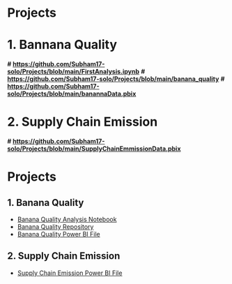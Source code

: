 # Projects
# 1. Bannana Quality
**# https://github.com/Subham17-solo/Projects/blob/main/FirstAnalysis.ipynb**
**# https://github.com/Subham17-solo/Projects/blob/main/banana_quality**
**# https://github.com/Subham17-solo/Projects/blob/main/banannaData.pbix**


# 2. Supply Chain Emission
**# https://github.com/Subham17-solo/Projects/blob/main/SupplyChainEmmissionData.pbix**


# Projects

## 1. Banana Quality
- [Banana Quality Analysis Notebook](https://github.com/Subham17-solo/Projects/blob/main/FirstAnalysis.ipynb)
- [Banana Quality Repository](https://github.com/Subham17-solo/Projects/blob/main/banana_quality)
- [Banana Quality Power BI File](https://github.com/Subham17-solo/Projects/blob/main/banannaData.pbix)

## 2. Supply Chain Emission
- [Supply Chain Emission Power BI File](https://github.com/Subham17-solo/Projects/blob/main/SupplyChainEmmissionData.pbix)
